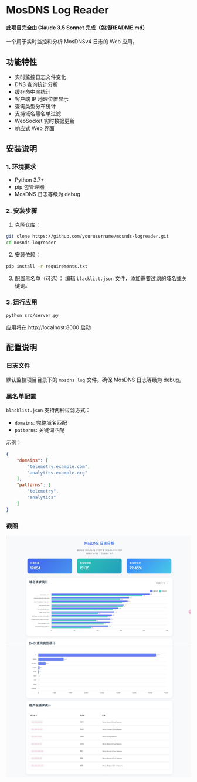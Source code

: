 # MosDNS Log Reader
#### 此项目完全由 Claude 3.5 Sonnet 完成（包括README.md）
一个用于实时监控和分析 MosDNSv4 日志的 Web 应用。

## 功能特性

- 实时监控日志文件变化
- DNS 查询统计分析
- 缓存命中率统计
- 客户端 IP 地理位置显示
- 查询类型分布统计
- 支持域名黑名单过滤
- WebSocket 实时数据更新
- 响应式 Web 界面

## 安装说明

### 1. 环境要求
- Python 3.7+
- pip 包管理器
- MosDNS 日志等级为 debug

### 2. 安装步骤

1. 克隆仓库：
```bash
git clone https://github.com/yourusername/mosnds-logreader.git
cd mosnds-logreader
```

2. 安装依赖：
```bash
pip install -r requirements.txt
```

3. 配置黑名单（可选）：
编辑 `blacklist.json` 文件，添加需要过滤的域名或关键词。

### 3. 运行应用
```bash
python src/server.py
```

应用将在 http://localhost:8000 启动

## 配置说明

### 日志文件

默认监控项目目录下的 `mosdns.log` 文件。确保 MosDNS 日志等级为 debug。

### 黑名单配置

`blacklist.json` 支持两种过滤方式：
- `domains`: 完整域名匹配
- `patterns`: 关键词匹配

示例：
```json
{
    "domains": [
        "telemetry.example.com",
        "analytics.example.org"
    ],
    "patterns": [
        "telemetry",
        "analytics"
    ]
}
```

### 截图
![](src/static/screenshot.jpeg)